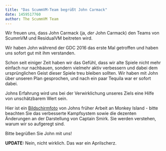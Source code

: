 ```yaml
---
title: "Das ScummVM-Team begrüßt John Carmack"
date: 1459517760
author: The ScummVM Team
---
```


Wir freuen uns, dass John Carmack (ja, *der* John Carmack) den Teams von ScummVM und ResidualVM beitreten wird.

Wir haben John während der GDC 2016 das erste Mal getroffen und haben uns sofort gut mit ihm verstanden.

Schon seit einiger Zeit haben wir das Gefühl, dass wir alte Spiele nicht mehr einfach nur nachbauen, sondern vielmehr aktiv verbessern und dabei dem ursprünglichen Geist dieser Spiele treu bleiben sollten. Wir haben mit John über unseren Plan gesprochen, und nach ein paar Tequila war er sofort dabei.

Johns Erfahrung wird uns bei der Verwirklichung unseres Ziels eine Hilfe von unschätzbarem Wert sein.

Hier ist ein [Bildschirmfoto](/data/news/20160401.jpg) von Johns früher Arbeit an Monkey Island - bitte beachten Sie das verbesserte Kampfsystem sowie die dezenten Änderungen an der Darstellung von Captain Smirk. Sie werden verstehen, warum wir so aufgeregt sind.

Bitte begrüßen Sie John mit uns!

**UPDATE:** Nein, nicht wirklich. Das war ein Aprilscherz.
